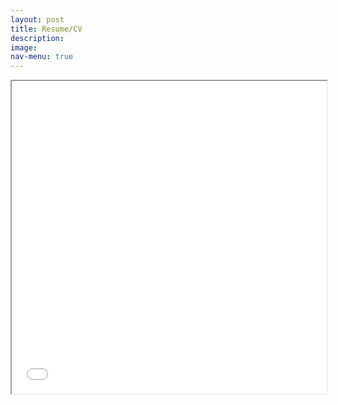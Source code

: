 ```yaml
---
layout: post
title: Resume/CV
description: 
image: 
nav-menu: true
---
```



<iframe src="assets/pdfs/Cyrus Vachha-Resume Fall 2023.pdf" width="100%" height="500px">
</iframe>